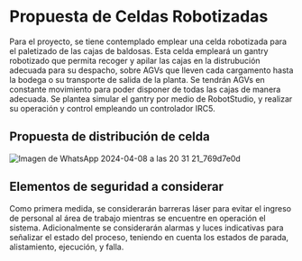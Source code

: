 # Propuesta de Celdas Robotizadas
Para el proyecto, se tiene contemplado emplear una celda robotizada para el paletizado de las cajas de baldosas. Esta celda empleará un gantry robotizado que permita recoger y apilar las cajas en la distrubución adecuada para su despacho, sobre AGVs que lleven cada cargamento hasta la bodega o su transporte de salida de la planta. Se tendrán AGVs en constante movimiento para poder disponer de todas las cajas de manera adecuada. Se plantea simular el gantry por medio de RobotStudio, y realizar su operación y control empleando un controlador IRC5. 

## Propuesta de distribución de celda
![Imagen de WhatsApp 2024-04-08 a las 20 31 21_769d7e0d](https://github.com/danielCamiloP/TecnomecatroniX/assets/37418973/fc20e56e-3ba1-4ecc-872b-64ce2e8bbdcf)

## Elementos de seguridad a considerar
Como primera medida, se considerarán barreras láser para evitar el ingreso de personal al área de trabajo mientras se encuentre en operación el sistema. Adicionalmente se considerarán alarmas y luces indicativas para señalizar el estado del proceso, teniendo en cuenta los estados de parada, alistamiento, ejecución, y falla. 
